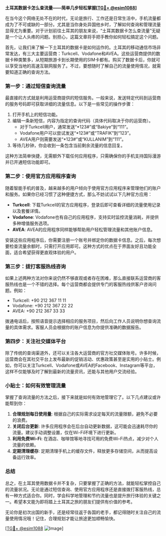 **土耳其数据卡怎么查流量——简单几步轻松掌握[[TG💪+ @esim1088](https://t.me/s/esim1088)]**

在当今这个网络无处不在的时代，无论是旅行、工作还是日常生活中，手机流量都成为了不可或缺的一部分。尤其是当你身处异国他乡时，了解如何查询和管理流量显得尤为重要。对于计划前往土耳其的朋友来说，“土耳其数据卡怎么查流量”无疑是一个让人头疼的问题。别担心，这篇文章将手把手教你如何轻松搞定这个问题。

首先，让我们来了解一下土耳其的数据卡是如何运作的。土耳其的移动通信市场非常发达，有三大主要运营商：Turkcell、Vodafone和AVEA。这些运营商提供的数据卡种类繁多，从短期旅游卡到长期使用的SIM卡都有。购买了数据卡后，你就可以享受当地的高速互联网服务了。不过，要想随时了解自己的流量使用情况，就需要知道正确的查询方法。

### **第一步：通过短信查询流量**

最直接的方式就是利用运营商提供的短信服务。一般来说，发送特定代码到运营商的服务号码即可获取详细的流量信息。以下是一些常见的操作步骤：

1. 打开手机上的短信功能。
2. 编辑一条新短信，内容为指定的查询代码（具体代码取决于你的运营商）。
   - 对于Turkcell用户，通常发送“*123#”或“Bakiye”到“111”。
   - Vodafone用户可以尝试发送“*123#”或“TRAFIK”到“123”。
   - AVEA用户则需要发送“*123#”或“KULLANIM”到“111”。
3. 等待几秒钟，你会收到一条包含当前剩余流量的信息回复。

这种方法简单快捷，无需额外下载任何应用程序，只需确保你的手机支持国际漫游并已开通短信功能即可。

### **第二步：使用官方应用程序查询**

随着智能手机的普及，越来越多的用户倾向于使用官方应用程序来管理他们的账户和服务。如果你已经习惯了这种便捷方式，那么不妨试试以下几种官方应用：

- **Turkcell**: 下载Turkcell的官方应用程序，登录后即可查看详细的流量使用记录以及套餐详情。
- **Vodafone**: Vodafone也有自己的应用程序，支持实时监控流量消耗，并提供多种增值服务选项。
- **AVEA**: AVEA的应用程序同样能够帮助用户轻松管理流量和其他账户信息。

安装这些应用程序后，你需要注册一个账号并绑定你的数据卡信息。之后，每次想要检查流量余额时，只需打开应用即可。这种方式的优点在于界面友好且功能全面，适合希望获得更直观体验的用户。

### **第三步：拨打客服热线咨询**

如果上述两种方法对你来说仍然不够直观或者存在困难，那么直接联系运营商的客服热线也是一个不错的选择。每个运营商都会提供专门的客服热线供客户咨询问题。例如：

- Turkcell: +90 212 367 11 11
- Vodafone: +90 212 367 22 22
- AVEA: +90 212 367 33 33

拨通电话后，按照语音提示选择相应的服务项目，然后向工作人员说明你想查询流量的具体需求。客服人员会根据你的账户信息为你提供准确的数据报告。

### **第四步：关注社交媒体平台**

除了传统的查询渠道外，还可以关注各大运营商的官方社交媒体账号。许多时候，运营商会在其社交平台上发布最新的促销活动、优惠政策甚至是实用的小贴士。例如，你可以关注Turkcell、Vodafone或AVEA的Facebook、Instagram等平台，这样不仅能够及时了解到最新的流量资讯，还能与其他用户交流经验。

### **小贴士：如何有效管理流量**

掌握了查询流量的方法之后，接下来就是如何有效地管理它了。以下几点建议或许能帮到你：

1. **合理规划每日使用量**: 根据自己的实际需求设定每天的流量限额，避免不必要的浪费。
2. **关闭后台更新**: 许多应用程序会在后台自动更新数据，这可能会迅速耗尽你的流量。建议手动调整设置，仅在Wi-Fi环境下进行更新。
3. **利用免费Wi-Fi**: 在酒店、咖啡馆等地寻找可用的免费Wi-Fi热点，减少对个人流量的依赖。
4. **定期清理缓存**: 定期清理手机上的缓存文件，释放更多存储空间，从而提高设备运行效率。

### **总结**

总之，在土耳其使用数据卡并不复杂，只要掌握了正确的方法，就能轻松掌控自己的流量状况。无论是通过短信查询、使用官方应用程序还是直接拨打客服热线，总有一种方式适合你。同时，学会科学地管理和节约流量也是提升旅行体验的关键之一。希望本文能为即将踏上土耳其之旅的朋友们提供有价值的参考。

无论你是初次出国的新手，还是经常往返于各国的老手，都记得随时关注自己的流量使用情况哦！记住，合理规划才能让旅途更加顺畅愉快。

[[TG💪+ @esim1088](https://t.me/s/esim1088) ![Image](https://i.postimg.cc/4NQfJmqS/Snipaste-2025-05-13-00-14-12.png)]